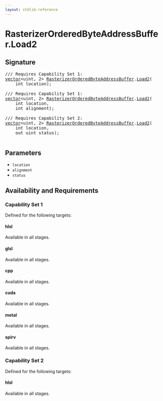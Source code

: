 ```yaml
---
layout: stdlib-reference
---
```


# RasterizerOrderedByteAddressBuffer\.Load2

## Signature 

<pre>
/// Requires Capability Set 1:
<a href="/stdlib-reference/types/vector/index" class="code_type">vector</a>&lt;<span class="code_keyword">uint</span>, 2&gt; <a href="/stdlib-reference/types/RasterizerOrderedByteAddressBuffer/index" class="code_type">RasterizerOrderedByteAddressBuffer</a>.<a href="/stdlib-reference/types/RasterizerOrderedByteAddressBuffer/Load2">Load2</a>(
    <span class="code_keyword">int</span> <span class='code_param'>location</span>);

/// Requires Capability Set 1:
<a href="/stdlib-reference/types/vector/index" class="code_type">vector</a>&lt;<span class="code_keyword">uint</span>, 2&gt; <a href="/stdlib-reference/types/RasterizerOrderedByteAddressBuffer/index" class="code_type">RasterizerOrderedByteAddressBuffer</a>.<a href="/stdlib-reference/types/RasterizerOrderedByteAddressBuffer/Load2">Load2</a>(
    <span class="code_keyword">int</span> <span class='code_param'>location</span>,
    <span class="code_keyword">int</span> <span class='code_param'>alignment</span>);

/// Requires Capability Set 2:
<a href="/stdlib-reference/types/vector/index" class="code_type">vector</a>&lt;<span class="code_keyword">uint</span>, 2&gt; <a href="/stdlib-reference/types/RasterizerOrderedByteAddressBuffer/index" class="code_type">RasterizerOrderedByteAddressBuffer</a>.<a href="/stdlib-reference/types/RasterizerOrderedByteAddressBuffer/Load2">Load2</a>(
    <span class="code_keyword">int</span> <span class='code_param'>location</span>,
    <span class="code_keyword">out</span> <span class="code_keyword">uint</span> <span class='code_param'>status</span>);

</pre>

## Parameters

* `location`
* `alignment`
* `status`

## Availability and Requirements

### Capability Set 1

Defined for the following targets:

#### hlsl
Available in all stages.

#### glsl
Available in all stages.

#### cpp
Available in all stages.

#### cuda
Available in all stages.

#### metal
Available in all stages.

#### spirv
Available in all stages.


### Capability Set 2

Defined for the following targets:

#### hlsl
Available in all stages.



